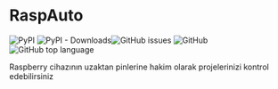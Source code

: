 # RaspAuto 

![PyPI](https://img.shields.io/pypi/v/raspauto) ![PyPI - Downloads](https://img.shields.io/pypi/dm/raspauto)![GitHub issues](https://img.shields.io/github/issues-raw/aattk/raspauto) ![GitHub](https://img.shields.io/github/license/aattk/raspauto)![GitHub top language](https://img.shields.io/github/languages/top/aattk/raspauto)

Raspberry cihazının uzaktan pinlerine hakim olarak projelerinizi kontrol edebilirsiniz 
